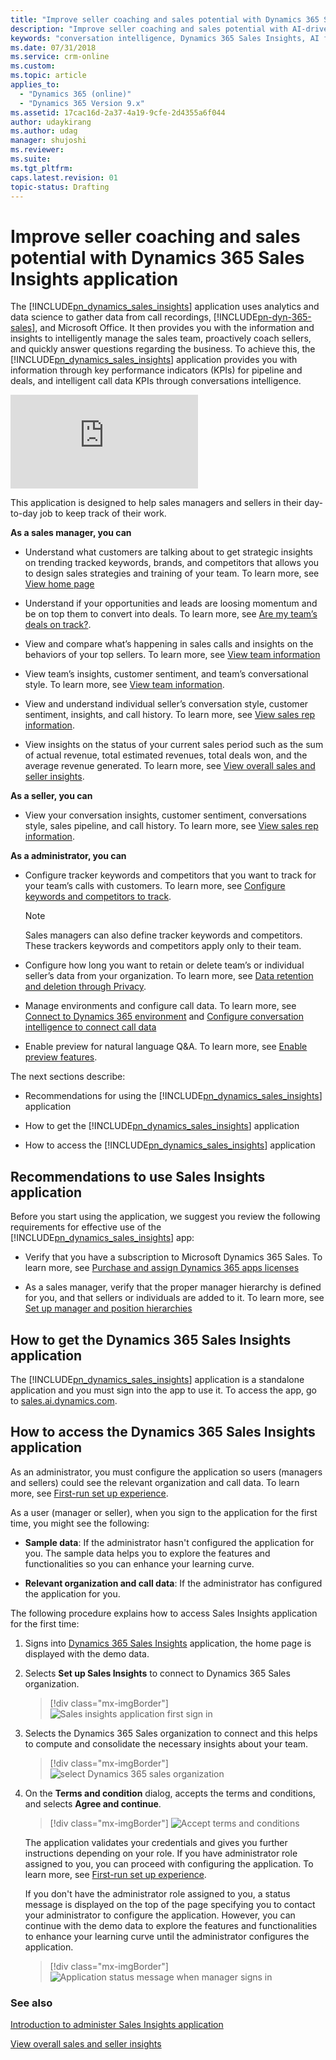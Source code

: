 ```yaml
---
title: "Improve seller coaching and sales potential with Dynamics 365 Sales Insights application | MicrosoftDocs"
description: "Improve seller coaching and sales potential with AI-driven insights readily available for Dynamics 365 Sales Insights"
keywords: "conversation intelligence, Dynamics 365 Sales Insights, AI for sales, Sales AI, Sales Insights"
ms.date: 07/31/2018
ms.service: crm-online
ms.custom: 
ms.topic: article
applies_to:
  - "Dynamics 365 (online)"
  - "Dynamics 365 Version 9.x"
ms.assetid: 17cac16d-2a37-4a19-9cfe-2d4355a6f044
author: udaykirang
ms.author: udag
manager: shujoshi
ms.reviewer: 
ms.suite: 
ms.tgt_pltfrm: 
caps.latest.revision: 01
topic-status: Drafting
---
```


# Improve seller coaching and sales potential with Dynamics 365 Sales Insights application

The [!INCLUDE[pn_dynamics_sales_insights](../includes/pn-dynamics-sales-insights.md)] application uses analytics and data science to gather data from call recordings, [!INCLUDE[pn-dyn-365-sales](../includes/pn-dyn-365-sales.md)], and Microsoft Office. It then provides you with the information and insights to intelligently manage the sales team, proactively coach sellers, and quickly answer questions regarding the business. To achieve this, the [!INCLUDE[pn_dynamics_sales_insights](../includes/pn-dynamics-sales-insights.md)] application provides you with information through key performance indicators (KPIs) for pipeline and deals, and intelligent call data KPIs through conversations intelligence.

<div class=embeddedvideo><iframe src=https://go.microsoft.com/fwlink/?linkid=2099797 frameborder=0 allowfullscreen=></iframe></div>

This application is designed to help sales managers and sellers in their day-to-day job to keep track of their work. 

**As a sales manager, you can**

-	Understand what customers are talking about to get strategic insights on trending tracked keywords, brands, and competitors that allows you to design sales strategies and training of your team. To learn more, see [View home page](dynamics365-sales-insights-app-home-page.md)

-	Understand if your opportunities and leads are loosing momentum and be on top them to convert into deals. To learn more, see [Are my team’s deals on track?](dynamics365-sales-insights-app-home-page.md#are-my-teams-deals-on-track). 

-	View and compare what’s happening in sales calls and insights on the behaviors of your top sellers<!--, and the sales pipeline for the timeline-->. To learn more, see [View team information](conversation-intelligence-team-overview.md)

-	View team’s insights, customer sentiment, and team’s conversational style<!--, and sales pipeline-->. To learn more, see [View team information](conversation-intelligence-team-overview.md).

-	View and understand individual seller’s conversation style<!--, sales pipeline-->, customer sentiment, insights, and call history. To learn more, see [View sales rep information](conversation-intelligence-seller-details.md).

-	View insights on the status of your current sales period such as the sum of actual revenue, total estimated revenues, total deals won, and the average revenue generated. To learn more, see [View overall sales and seller insights](dynamics365-sales-insights-app-home-page.md).

**As a seller, you can**

-	View your conversation insights, customer sentiment, conversations style, sales pipeline, and call history. To learn more,  see [View sales rep information](conversation-intelligence-seller-details.md).

**As a administrator, you can**

-	Configure tracker keywords and competitors that you want to track for your team’s calls with customers. To learn more, see [Configure keywords and competitors to track](configure-keywords-competitors.md).

    > [!NOTE]
    > Sales managers can also define tracker keywords and competitors. These trackers keywords and competitors apply only to their team.

-	Configure how long you want to retain or delete team’s or individual seller’s data from your organization. To learn more, see [Data retention and deletion through Privacy](data-retention-deletion-policy.md).

-	Manage environments and configure call data. To learn more, see [Connect to Dynamics 365 environment](connect-dynamics365-sales-environment.md) and [Configure conversation intelligence to connect call data](configure-conversation-intelligence-call-data.md)

-	Enable preview for natural language Q&A. To learn more, see [Enable preview features](enable-preview-features-sales-insights-app.md).


The next sections describe:

- Recommendations for using the [!INCLUDE[pn_dynamics_sales_insights](../includes/pn-dynamics-sales-insights.md)] application

- How to get the [!INCLUDE[pn_dynamics_sales_insights](../includes/pn-dynamics-sales-insights.md)] application

- How to access the [!INCLUDE[pn_dynamics_sales_insights](../includes/pn-dynamics-sales-insights.md)] application


## Recommendations to use Sales Insights application

Before you start using the application, we suggest you review the following requirements for effective use of the [!INCLUDE[pn_dynamics_sales_insights](../includes/pn-dynamics-sales-insights.md)] app:

-	Verify that you have a subscription to Microsoft Dynamics 365 Sales. To learn more, see [Purchase and assign Dynamics 365 apps licenses](/dynamics365/customer-engagement/admin/purchase-assign-online-licenses) 

<!-- - Verify that the fiscal year period is configured for your organization. [!INCLUDE[proc_more_information](../includes/proc-more-information.md)] [Work with fiscal year settings](/dynamics365/customer-engagement/admin/work-fiscal-year-settings)-->

- As a sales manager, verify that the proper manager hierarchy is defined for you, and that sellers or individuals are added to it. To learn more, see [Set up manager and position hierarchies](/dynamics365/customer-engagement/admin/hierarchy-security#set-up-manager-and-position-hierarchies)

<!-- - As a sales manager, verify that goals are defined for sellers or individuals in your hierarchy.[!INCLUDE[proc_more_information](../includes/proc-more-information.md)] [Create or edit a goal (Sales and Sales Hub)](/dynamics365/customer-engagement/sales-enterprise/create-edit-goal-sales)
    >[!NOTE]
    >While defining goals, ensure that **Goal Metric** parameter is configured as **Revenue**. -->

## How to get the Dynamics 365 Sales Insights application

The [!INCLUDE[pn_dynamics_sales_insights](../includes/pn-dynamics-sales-insights.md)] application is a standalone application and you must sign into the app to use it. To access the app, go to [sales.ai.dynamics.com](https://sales.ai.dynamics.com/).

## How to access the Dynamics 365 Sales Insights application

As an administrator, you must configure the application so users (managers and sellers) could see the relevant organization and call data. To learn more, see [First-run set up experience](fre-setup-sales-insight-app.md).

As a user (manager or seller), when you sign to the application for the first time, you might see the following:

- **Sample data**: If the administrator hasn't configured the application for you. The sample data helps you to explore the features and functionalities so you can enhance your learning curve.

- **Relevant organization and call data**: If the administrator has configured the application for you.

The following procedure explains how to access Sales Insights application for the first time:

1.	Signs into [Dynamics 365 Sales Insights](https://sales.ai.dynamics.com/) application, the home page is displayed with the demo data.

2.	Selects **Set up Sales Insights** to connect to Dynamics 365 Sales organization.

    > [!div class="mx-imgBorder"]
    > ![Sales insights application first sign in](media/si-app-manager-first-signin.png "Sales insights application first sign in")

3.	Selects the Dynamics 365 Sales organization to connect and this helps to compute and consolidate the necessary insights about your team.

    > [!div class="mx-imgBorder"]
    > ![select Dynamics 365 sales organization](media/si-app-select-organization.png  "select Dynamics 365 sales organization")

4.	On the **Terms and condition** dialog, accepts the terms and conditions, and selects **Agree and continue**.

    > [!div class="mx-imgBorder"]
    > ![Accept terms and conditions](media/si-app-tnc.png  "Accept terms and conditions")

	The application validates your credentials and gives you further instructions depending on your role. If you have administrator role assigned to you, you can proceed with configuring the application. To learn more, see [First-run set up experience](fre-setup-sales-insight-app.md).
    
    If you don't have the administrator role assigned to you, a status message is displayed on the top of the page specifying you to contact your administrator to configure the application. However, you can continue with the demo data to explore the features and functionalities to enhance your learning curve until the administrator configures the application.
    
    > [!div class="mx-imgBorder"]
    > ![Application status message when manager signs in](media/si-app-admin-message-bar-manager.png  "Application status message when manager signs in")

### See also

[Introduction to administer Sales Insights application](intro-admin-guide-sales-insights.md#administer-sales-insights-application)

[View overall sales and seller insights](dynamics365-sales-insights-app-home-page.md)